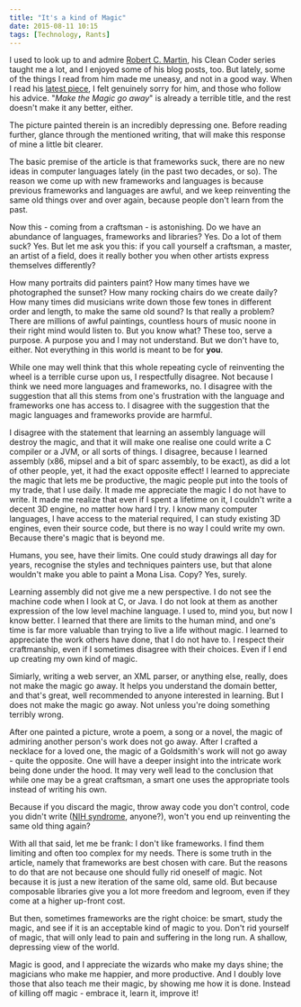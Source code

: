 ```yaml
---
title: "It's a kind of Magic"
date: 2015-08-11 10:15
tags: [Technology, Rants]
---
```


I used to look up to and admire [Robert C. Martin][unclebob], his
Clean Coder series taught me a lot, and I enjoyed some of his blog
posts, too. But lately, some of the things I read from him made me
uneasy, and not in a good way. When I read his
[latest piece][magic-go-away], I felt genuinely sorry for him, and
those who follow his advice. "*Make the Magic go away*" is already a
terrible title, and the rest doesn't make it any better, either.

 [unclebob]: https://twitter.com/unclebobmartin
 [magic-go-away]: http://blog.cleancoder.com/uncle-bob/2015/08/06/LetTheMagicDie.html

The picture painted therein is an incredibly depressing one. Before
reading further, glance through the mentioned writing, that will make
this response of mine a little bit clearer.

<!-- more -->

The basic premise of the article is that frameworks suck, there are no
new ideas in computer languages lately (in the past two decades, or
so). The reason we come up with new frameworks and languages is
because previous frameworks and languages are awful, and we keep
reinventing the same old things over and over again, because people
don't learn from the past.

Now this - coming from a craftsman - is astonishing. Do we have an
abundance of languages, frameworks and libraries? Yes. Do a lot of
them suck? Yes. But let me ask you this: if you call yourself a
craftsman, a master, an artist of a field, does it really bother you
when other artists express themselves differently?

How many portraits did painters paint? How many times have we
photographed the sunset? How many rocking chairs do we create daily?
How many times did musicians write down those few tones in different
order and length, to make the same old sound? Is that really a
problem? There are millions of awful paintings, countless hours of
music noone in their right mind would listen to. But you know what?
These too, serve a purpose. A purpose you and I may not
understand. But we don't have to, either. Not everything in this world
is meant to be for **you**.

While one may well think that this whole repeating cycle of
reinventing the wheel is a terrible curse upon us, I respectfully
disagree. Not because I think we need more languages and frameworks,
no. I disagree with the suggestion that all this stems from one's
frustration with the language and frameworks one has access to. I
disagree with the suggestion that the magic languages and frameworks
provide are harmful.

I disagree with the statement that learning an assembly language will
destroy the magic, and that it will make one realise one could write a
C compiler or a JVM, or all sorts of things. I disagree, because I
learned assembly (x86, mipsel and a bit of sparc assembly, to be
exact), as did a lot of other people, yet, it had the exact opposite
effect! I learned to appreciate the magic that lets me be productive,
the magic people put into the tools of my trade, that I use daily. It
made me appreciate the magic I do not have to write. It made me
realize that even if I spent a lifetime on it, I couldn't write a
decent 3D engine, no matter how hard I try. I know many computer
languages, I have access to the material required, I can study
existing 3D engines, even their source code, but there is no way I
could write my own. Because there's magic that is beyond me.

Humans, you see, have their limits. One could study drawings all day
for years, recognise the styles and techniques painters use, but that
alone wouldn't make you able to paint a Mona Lisa. Copy? Yes, surely.

Learning assembly did not give me a new perspective. I do not see the
machine code when I look at C, or Java. I do not look at them as
another expression of the low level machine language. I used to, mind
you, but now I know better. I learned that there are limits to the
human mind, and one's time is far more valuable than trying to live a
life without magic. I learned to appreciate the work others have done,
that I do not have to. I respect their craftmanship, even if I
sometimes disagree with their choices. Even if I end up creating my
own kind of magic.

Simiarly, writing a web server, an XML parser, or anything else,
really, does not make the magic go away. It helps you understand the
domain better, and that's great, well recommended to anyone interested
in learning. But I does not make the magic go away. Not unless you're
doing something terribly wrong.

After one painted a picture, wrote a poem, a song or a novel, the
magic of admiring another person's work does not go away. After I
crafted a necklace for a loved one, the magic of a Goldsmith's work
will not go away - quite the opposite. One will have a deeper insight
into the intricate work being done under the hood. It may very well
lead to the conclusion that while one may be a great craftsman, a
smart one uses the appropriate tools instead of writing his own.

Because if you discard the magic, throw away code you don't control,
code you didn't write ([NIH syndrome][NIH], anyone?), won't you end up
reinventing the same old thing again?

 [NIH]: https://en.wikipedia.org/wiki/Not_invented_here

With all that said, let me be frank: I don't like frameworks. I find
them limiting and often too complex for my needs. There is some truth
in the article, namely that frameworks are best chosen with care. But
the reasons to do that are not because one should fully rid oneself of
magic. Not because it is just a new iteration of the same old, same
old. But because composable libraries give you a lot more freedom and
legroom, even if they come at a higher up-front cost.

But then, sometimes frameworks are the right choice: be smart, study
the magic, and see if it is an acceptable kind of magic to you. Don't
rid yourself of magic, that will only lead to pain and suffering in
the long run. A shallow, depressing view of the world.

Magic is good, and I appreciate the wizards who make my days shine;
the magicians who make me happier, and more productive. And I doubly
love those that also teach me their magic, by showing me how it is
done. Instead of killing off magic - embrace it, learn it, improve it!
